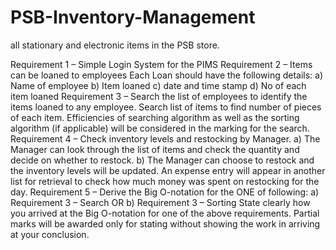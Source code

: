 # PSB-Inventory-Management

all stationary and electronic items in the PSB store.

Requirement 1 – Simple Login System for the PIMS
Requirement 2 – Items can be loaned to employees Each Loan should have the following details:
a) Name of employee
b) Item loaned
c) date and time stamp
d) No of each item loaned
Requirement 3 – Search the list of employees to identify the items loaned to any employee. Search
list of items to find number of pieces of each item.
Efficiencies of searching algorithm as well as the sorting algorithm (if applicable) will be
considered in the marking for the search.
Requirement 4 – Check inventory levels and restocking by Manager.
a) The Manager can look through the list of items and check the quantity and decide on
whether to restock.
b) The Manager can choose to restock and the inventory levels will be updated. An expense
entry will appear in another list for retrieval to check how much money was spent on
restocking for the day.
Requirement 5 – Derive the Big O-notation for the ONE of following:
a) Requirement 3 – Search OR
b) Requirement 3 – Sorting
State clearly how you arrived at the Big O-notation for one of the above requirements. Partial
marks will be awarded only for stating without showing the work in arriving at your conclusion.

